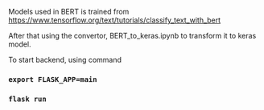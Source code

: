 Models used in BERT is trained from https://www.tensorflow.org/text/tutorials/classify_text_with_bert

After that using the convertor, BERT_to_keras.ipynb to transform it to keras model.

To start backend, using command

### `export FLASK_APP=main`
### `flask run`